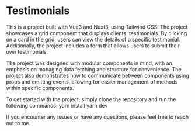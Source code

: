 # Testimonials
This is a project built with Vue3 and Nuxt3, using Tailwind CSS. The project showcases a grid component that displays clients' testimonials. By clicking on a card in the grid, users can view the details of a specific testimonial. Additionally, the project includes a form that allows users to submit their own testimonials.

The project was designed with modular components in mind, with an emphasis on managing data fetching and structure for convenience. The project also demonstrates how to communicate between components using props and emitting events, allowing for easier management of methods within specific components.

To get started with the project, simply clone the repository and run the following commands:
yarn install
yarn dev

If you encounter any issues or have any questions, please feel free to reach out to me.
